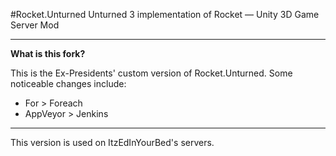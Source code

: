 #Rocket.Unturned
Unturned 3 implementation of Rocket — Unity 3D Game Server Mod

---

**What is this fork?**

This is the Ex-Presidents' custom version of Rocket.Unturned. Some noticeable changes include:
- For > Foreach
- AppVeyor > Jenkins

---

This version is used on ItzEdInYourBed's servers.
